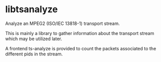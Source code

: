 # libtsanalyze
Analyze an MPEG2 (ISO/IEC 13818-1) transport stream.

This is mainly a library to gather information about the transport stream which may be utilized later.

A frontend ts-analyze is provided to count the packets associated to the different pids in the stream.

